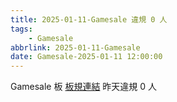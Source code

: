 ```yaml
---
title: 2025-01-11-Gamesale 違規 0 人
tags:
    - Gamesale
abbrlink: 2025-01-11-Gamesale
date: Gamesale-2025-01-11 12:00:00
---
```

Gamesale 板 [板規連結](https://www.ptt.cc/bbs/Gossiping/M.1637425085.A.07D.html)
昨天違規 0 人
